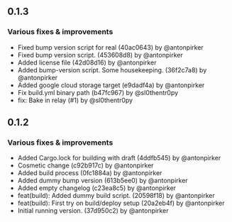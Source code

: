## 0.1.3

### Various fixes & improvements

- Fixed bump version script for real (40ac0643) by @antonpirker
- Fixed bump version script. (453608d8) by @antonpirker
- Added license file (42d08d16) by @antonpirker
- Added bump-version script. Some housekeeping. (36f2c7a8) by @antonpirker
- Added google cloud storage target (e9dadf4a) by @antonpirker
- Fix build.yml binary path (b47fc967) by @sl0thentr0py
- fix: Bake in relay (#1) by @sl0thentr0py

## 0.1.2

### Various fixes & improvements

- Added Cargo.lock for building with draft (4ddfb545) by @antonpirker
- Cosmetic change (c92b917c) by @antonpirker
- Added build process (0fc1884a) by @antonpirker
- Added dummy bump version (613b5ee0) by @antonpirker
- Added empty changelog (c23ea8c5) by @antonpirker
- feat(build): Added dummy build script. (20598f18) by @antonpirker
- feat(build): First try on build/deploy setup (20a2eb4f) by @antonpirker
- Initial running version. (37d950c2) by @antonpirker

